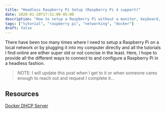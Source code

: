 ```yaml
---
title: "Headless Raspberry Pi Setup (Raspberry Pi 4 support)"
date: 2020-01-20T17:51:00-05:00
description: "How to setup a Raspberry Pi without a monitor, keyboard, mouse, ..."
tags: ["tutorial", "raspberry pi", "networking", "docker"]
draft: false
---
```


There have been too many times where I need to setup a Raspberry Pi on a local network or by plugging it into my computer directly and all the tutorials I find online are either super old or not concise in the least. Here, I hope to provide all the different ways to connect to and configure a Raspberry Pi in a headless fashion.

> NOTE: I will update this post when I get to it or
> when someone cares enough to reach out and request
> I complete it...

## Resources

[Docker DHCP Server](https://github.com/networkboot/docker-dhcpd)
